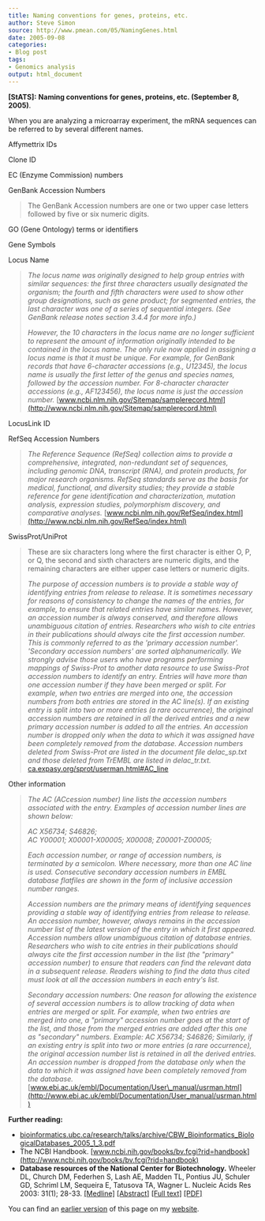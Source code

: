 ```yaml
---
title: Naming conventions for genes, proteins, etc.
author: Steve Simon
source: http://www.pmean.com/05/NamingGenes.html
date: 2005-09-08
categories:
- Blog post
tags:
- Genomics analysis
output: html_document
---
```

**[StATS]:** **Naming conventions for genes,
proteins, etc. (September 8, 2005)**.

When you are analyzing a microarray experiment, the mRNA sequences can
be referred to by several different names.

Affymettrix IDs

Clone ID

EC (Enzyme Commission) numbers

GenBank Accession Numbers

> The GenBank Accession numbers are one or two upper case letters
> followed by five or six numeric digits.

GO (Gene Ontology) terms or identifiers

Gene Symbols

Locus Name

> *The locus name was originally designed to help group entries with
> similar sequences: the first three characters usually designated the
> organism; the fourth and fifth characters were used to show other
> group designations, such as gene product; for segmented entries, the
> last character was one of a series of sequential integers. (See
> GenBank release notes section 3.4.4 for more info.)*
>
> *However, the 10 characters in the locus name are no longer sufficient
> to represent the amount of information originally intended to be
> contained in the locus name. The only rule now applied in assigning a
> locus name is that it must be unique. For example, for GenBank records
> that have 6-character accessions (e.g., U12345), the locus name is
> usually the first letter of the genus and species names, followed by
> the accession number. For 8-character character accessions (e.g.,
> AF123456), the locus name is just the accession number.*
> [www.ncbi.nlm.nih.gov/Sitemap/samplerecord.html](http://www.ncbi.nlm.nih.gov/Sitemap/samplerecord.html)

LocusLink ID

RefSeq Accession Numbers

> *The Reference Sequence (RefSeq) collection aims to provide a
> comprehensive, integrated, non-redundant set of sequences, including
> genomic DNA, transcript (RNA), and protein products, for major
> research organisms. RefSeq standards serve as the basis for medical,
> functional, and diversity studies; they provide a stable reference for
> gene identification and characterization, mutation analysis,
> expression studies, polymorphism discovery, and comparative analyses.*
> [www.ncbi.nlm.nih.gov/RefSeq/index.html](http://www.ncbi.nlm.nih.gov/RefSeq/index.html)

SwissProt/UniProt

> These are six characters long where the first character is either O,
> P, or Q, the second and sixth characters are numeric digits, and the
> remaining characters are either upper case letters or numeric digits.
>
> *The purpose of accession numbers is to provide a stable way of
> identifying entries from release to release. It is sometimes necessary
> for reasons of consistency to change the names of the entries, for
> example, to ensure that related entries have similar names. However,
> an accession number is always conserved, and therefore allows
> unambiguous citation of entries. Researchers who wish to cite entries
> in their publications should always cite the first accession number.
> This is commonly referred to as the 'primary accession number'.
> 'Secondary accession numbers' are sorted alphanumerically. We
> strongly advise those users who have programs performing mappings of
> Swiss-Prot to another data resource to use Swiss-Prot accession
> numbers to identify an entry. Entries will have more than one
> accession number if they have been merged or split. For example, when
> two entries are merged into one, the accession numbers from both
> entries are stored in the AC line(s). If an existing entry is split
> into two or more entries (a rare occurrence), the original accession
> numbers are retained in all the derived entries and a new primary
> accession number is added to all the entries. An accession number is
> dropped only when the data to which it was assigned have been
> completely removed from the database. Accession numbers deleted from
> Swiss-Prot are listed in the document file delac\_sp.txt and those
> deleted from TrEMBL are listed in delac\_tr.txt.*
> [ca.expasy.org/sprot/userman.html\#AC\_line](http://ca.expasy.org/sprot/userman.html#AC_line)

Other information

> *The AC (ACcession number) line lists the accession numbers associated
> with the entry. Examples of accession number lines are shown below:*
>
> *AC X56734; S46826;\
> AC Y00001; X00001-X00005; X00008; Z00001-Z00005;*
>
> *Each accession number, or range of accession numbers, is terminated
> by a semicolon. Where necessary, more than one AC line is used.
> Consecutive secondary accession numbers in EMBL database flatfiles are
> shown in the form of inclusive accession number ranges.*
>
> *Accession numbers are the primary means of identifying sequences
> providing a stable way of identifying entries from release to release.
> An accession number, however, always remains in the accession number
> list of the latest version of the entry in which it first appeared.
> Accession numbers allow unambiguous citation of database entries.
> Researchers who wish to cite entries in their publications should
> always cite the first accession number in the list (the "primary"
> accession number) to ensure that readers can find the relevant data in
> a subsequent release. Readers wishing to find the data thus cited must
> look at all the accession numbers in each entry's list.*
>
> *Secondary accession numbers: One reason for allowing the existence of
> several accession numbers is to allow tracking of data when entries
> are merged or split. For example, when two entries are merged into
> one, a "primary" accession number goes at the start of the list, and
> those from the merged entries are added after this one as
> "secondary" numbers. Example: AC X56734; S46826; Similarly, if an
> existing entry is split into two or more entries (a rare occurrence),
> the original accession number list is retained in all the derived
> entries. An accession number is dropped from the database only when
> the data to which it was assigned have been completely removed from
> the database.*
> [www.ebi.ac.uk/embl/Documentation/User\_manual/usrman.html](http://www.ebi.ac.uk/embl/Documentation/User_manual/usrman.html)

**Further reading:**

-   [bioinformatics.ubc.ca/research/talks/archive/CBW\_Bioinformatics\_BiologicalDatabases\_2005\_1\_3.pdf](http://bioinformatics.ubc.ca/research/talks/archive/CBW_Bioinformatics_BiologicalDatabases_2005_1_3.pdf)
-   The NCBI Handbook.
    [www.ncbi.nih.gov/books/bv.fcgi?rid=handbook](http://www.ncbi.nih.gov/books/bv.fcgi?rid=handbook)
-   **Database resources of the National Center for Biotechnology.**
    Wheeler DL, Church DM, Federhen S, Lash AE, Madden TL, Pontius JU,
    Schuler GD, Schriml LM, Sequeira E, Tatusova TA, Wagner L. Nucleic
    Acids Res 2003: 31(1); 28-33.
    [\[Medline\]](http://www.ncbi.nlm.nih.gov/entrez/query.fcgi?cmd=Retrieve&db=PubMed&list_uids=12519941&dopt=Abstract)
    [\[Abstract\]](http://nar.oxfordjournals.org/cgi/content/abstract/31/1/28)
    [\[Full
    text\]](http://nar.oxfordjournals.org/cgi/content/full/31/1/28)
    [\[PDF\]](http://nar.oxfordjournals.org/cgi/reprint/31/1/28.pdf)

You can find an [earlier version][sim1] of this page on my [website][sim2].

[sim1]: http://www.pmean.com/05/NamingGenes.html
[sim2]: http://www.pmean.com
